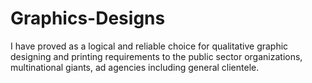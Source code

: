# Graphics-Designs
I have proved as a logical and reliable choice for qualitative graphic designing and printing requirements to the public sector organizations, multinational giants, ad agencies including general clientele. 
